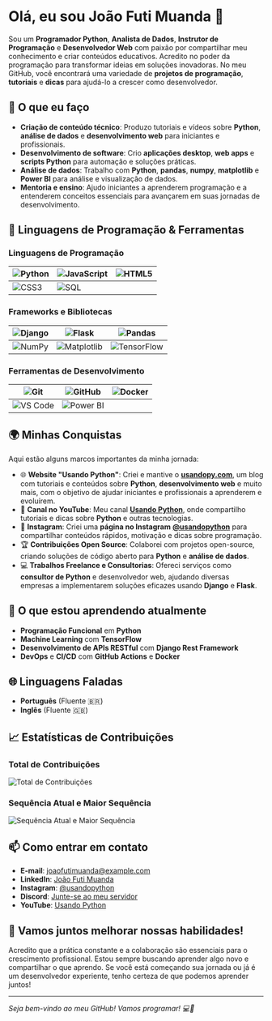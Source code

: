 # Olá, eu sou João Futi Muanda 👋

Sou um **Programador Python**, **Analista de Dados**, **Instrutor de Programação** e **Desenvolvedor Web** com paixão por compartilhar meu conhecimento e criar conteúdos educativos. Acredito no poder da programação para transformar ideias em soluções inovadoras. No meu GitHub, você encontrará uma variedade de **projetos de programação**, **tutoriais** e **dicas** para ajudá-lo a crescer como desenvolvedor.

## 🚀 O que eu faço

- **Criação de conteúdo técnico**: Produzo tutoriais e vídeos sobre **Python**, **análise de dados** e **desenvolvimento web** para iniciantes e profissionais.
- **Desenvolvimento de software**: Crio **aplicações desktop**, **web apps** e **scripts Python** para automação e soluções práticas.
- **Análise de dados**: Trabalho com **Python**, **pandas**, **numpy**, **matplotlib** e **Power BI** para análise e visualização de dados.
- **Mentoria e ensino**: Ajudo iniciantes a aprenderem programação e a entenderem conceitos essenciais para avançarem em suas jornadas de desenvolvimento.

## 🔧 Linguagens de Programação & Ferramentas

### Linguagens de Programação

| ![Python](https://img.shields.io/badge/Python-3776AB?style=flat-square&logo=python&logoColor=white) | ![JavaScript](https://img.shields.io/badge/JavaScript-F7DF1E?style=flat-square&logo=javascript&logoColor=black) | ![HTML5](https://img.shields.io/badge/HTML5-E34F26?style=flat-square&logo=html5&logoColor=white) |
| ------------------------------------------------------------ | ------------------------------------------------------------ | ------------------------------------------------------------ |
| ![CSS3](https://img.shields.io/badge/CSS3-1572B6?style=flat-square&logo=css3&logoColor=white) | ![SQL](https://img.shields.io/badge/SQL-003B57?style=flat-square&logo=postgresql&logoColor=white) |                                                              |

### Frameworks e Bibliotecas

| ![Django](https://img.shields.io/badge/Django-092E20?style=flat-square&logo=django&logoColor=white) | ![Flask](https://img.shields.io/badge/Flask-000000?style=flat-square&logo=flask&logoColor=white) | ![Pandas](https://img.shields.io/badge/Pandas-150458?style=flat-square&logo=pandas&logoColor=white) |
| ------------------------------------------------------------ | ------------------------------------------------------------ | ------------------------------------------------------------ |
| ![NumPy](https://img.shields.io/badge/NumPy-013243?style=flat-square&logo=numpy&logoColor=white) | ![Matplotlib](https://img.shields.io/badge/Matplotlib-003B57?style=flat-square&logo=matplotlib&logoColor=white) | ![TensorFlow](https://img.shields.io/badge/TensorFlow-FF6F00?style=flat-square&logo=tensorflow&logoColor=white) |

### Ferramentas de Desenvolvimento

| ![Git](https://img.shields.io/badge/Git-F05032?style=flat-square&logo=git&logoColor=white) | ![GitHub](https://img.shields.io/badge/GitHub-181717?style=flat-square&logo=github&logoColor=white) | ![Docker](https://img.shields.io/badge/Docker-2496ED?style=flat-square&logo=docker&logoColor=white) |
| ------------------------------------------------------------ | ------------------------------------------------------------ | ------------------------------------------------------------ |
| ![VS Code](https://img.shields.io/badge/VS%20Code-007ACC?style=flat-square&logo=visual-studio-code&logoColor=white) | ![Power BI](https://img.shields.io/badge/Power%20BI-F2C811?style=flat-square&logo=powerbi&logoColor=white) |                                                              |

## 🌍 Minhas Conquistas

Aqui estão alguns marcos importantes da minha jornada:

- 🌐 **Website "Usando Python"**: Criei e mantive o **[usandopy.com](https://www.usandopy.com)**, um blog com tutoriais e conteúdos sobre **Python**, **desenvolvimento web** e muito mais, com o objetivo de ajudar iniciantes e profissionais a aprenderem e evoluírem.
- 🎥 **Canal no YouTube**: Meu canal **[Usando Python](https://www.youtube.com/@usandopython)**, onde compartilho tutoriais e dicas sobre **Python** e outras tecnologias. 
- 📸 **Instagram**: Criei uma **página no Instagram** **[@usandopython](https://www.instagram.com/usandopython/)** para compartilhar conteúdos rápidos, motivação e dicas sobre programação.
- 🏆 **Contribuições Open Source**: Colaborei com projetos open-source, criando soluções de código aberto para **Python** e **análise de dados**.
- 💻 **Trabalhos Freelance e Consultorias**: Ofereci serviços como **consultor de Python** e desenvolvedor web, ajudando diversas empresas a implementarem soluções eficazes usando **Django** e **Flask**.

## 🌱 O que estou aprendendo atualmente

- **Programação Funcional** em **Python**
- **Machine Learning** com **TensorFlow**
- **Desenvolvimento de APIs RESTful** com **Django Rest Framework**
- **DevOps** e **CI/CD** com **GitHub Actions** e **Docker**

## 🌐 Linguagens Faladas

- **Português** (Fluente 🇧🇷)
- **Inglês** (Fluente 🇬🇧)

## 📈 Estatísticas de Contribuições

### Total de Contribuições

![Total de Contribuições](https://github-readme-stats.vercel.app/api?username=usandopythonjoao&show_icons=true&count_private=true&hide=prs&hide_title=true&theme=radical)

### Sequência Atual e Maior Sequência

![Sequência Atual e Maior Sequência](https://github-readme-streak-stats.herokuapp.com/?user=usandopythonjoao&theme=radical)

## 📫 Como entrar em contato

- **E-mail**: [joaofutimuanda@example.com](mailto:joaofutimuanda@example.com)
- **LinkedIn**: [João Futi Muanda](https://www.linkedin.com/in/joao-futi-muanda-16b980175/)
- **Instagram**: [@usandopython](https://www.instagram.com/usandopython/)
- **Discord**: [Junte-se ao meu servidor](https://discord.gg/9WGzkZW5)
- **YouTube**: [Usando Python](https://www.youtube.com/@usandopython)

## 🎯 Vamos juntos melhorar nossas habilidades!

Acredito que a prática constante e a colaboração são essenciais para o crescimento profissional. Estou sempre buscando aprender algo novo e compartilhar o que aprendo. Se você está começando sua jornada ou já é um desenvolvedor experiente, tenho certeza de que podemos aprender juntos!

---

_Seja bem-vindo ao meu GitHub! Vamos programar! 💻🚀_

